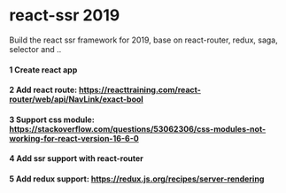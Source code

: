 # react-ssr 2019
Build the react ssr framework for 2019, base on react-router, redux, saga, selector and ..

#### 1 Create react app
#### 2 Add react route: https://reacttraining.com/react-router/web/api/NavLink/exact-bool
#### 3 Support css module: https://stackoverflow.com/questions/53062306/css-modules-not-working-for-react-version-16-6-0
#### 4 Add ssr support with react-router
#### 5 Add redux support: https://redux.js.org/recipes/server-rendering
